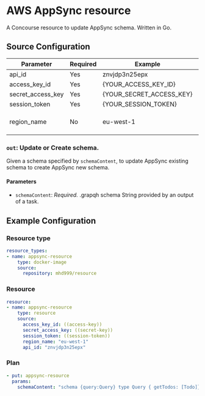 # AWS AppSync resource

A Concourse resource to update AppSync schema. Written in Go.

## Source Configuration

| Parameter          | Required      | Example                  | Description
| ------------------ | ------------- | -------------            | ------------------------------ |
| api_id             | Yes           | znvjdp3n25epx            |                                |
| access_key_id      | Yes           | {YOUR_ACCESS_KEY_ID}     |                                |
| secret_access_key  | Yes           | {YOUR_SECRET_ACCESS_KEY} |                                |
| session_token      | Yes           | {YOUR_SESSION_TOKEN}     |                                |
| region_name        | No            | eu-west-1                | AWS region DEFAULT: eu-west-1  |

### `out`: Update or Create schema.

Given a schema specified by `schemaContent`, to update AppSync existing schema to create AppSync new schema.

#### Parameters

* `schemaContent`: *Required.* .grapqh schema String provided by an output of a task.


## Example Configuration

### Resource type

``` yaml
resource_types:
- name: appsync-resource
    type: docker-image
    source:
      repository: mhd999/resource
```

### Resource

``` yaml
resource:
- name: appsync-resource
    type: resource
    source:
      access_key_id: ((access-key))
      secret_access_key: ((secret-key))
      session_token: ((session-token))
      region_name: "eu-west-1"
      api_id: "znvjdp3n25epx"
```

### Plan

``` yaml
- put: appsync-resource
  params: 
    schemaContent: "schema {query:Query} type Query { getTodos: [Todo]} type Todo { id: ID! name: String description: Int priority: Int}"
```
